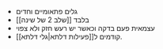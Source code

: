 - גלים פתאומיים וחדים
- [[שלב 2 של שינה]] בלבד
- עצמאית פעם בדקה וכאשר יש רעש חזק ולא צפוי
- קודמים ל[[פעילות דלתא|גלי דלתא]]. 